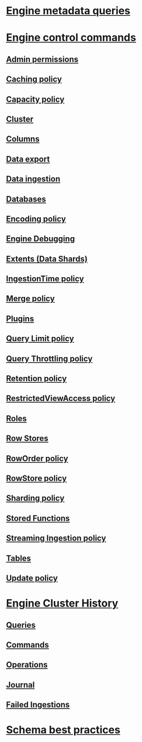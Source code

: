 # [Engine metadata queries](metadataqueries.md)
# [Engine control commands](engine.md)
## [Admin permissions](permissions.md)
## [Caching policy](cachepolicy.md)
## [Capacity policy](capacitypolicy.md)
## [Cluster](cluster.md)
## [Columns](columns.md)
## [Data export](dataexport.md)
## [Data ingestion](dataingestion.md)
## [Databases](databases.md)
## [Encoding policy](encodingpolicy.md)
## [Engine Debugging](enginedebugging.md)
## [Extents (Data Shards)](extents.md)
## [IngestionTime policy](ingestiontimepolicy.md)
## [Merge policy](mergepolicy.md)
## [Plugins](plugins.md)
## [Query Limit policy](querylimitpolicy.md)
## [Query Throttling policy](querythrottlingpolicy.md)
## [Retention policy](retentionpolicy.md)
## [RestrictedViewAccess policy](restrictedviewaccesspolicy.md)
## [Roles](roles.md)
## [Row Stores](rowstores.md)
## [RowOrder policy](roworderpolicy.md)
## [RowStore policy](rowstorepolicy.md)
## [Sharding policy](shardingpolicy.md)
## [Stored Functions](functions.md)
## [Streaming Ingestion policy](streamingingestionpolicy.md)
## [Tables](tables.md)
## [Update policy](updatepolicy.md)

# [Engine Cluster History](clusterhistory.md)
## [Queries](queries.md)
## [Commands](commands.md)
## [Operations](operations.md)
## [Journal](journal.md)
## [Failed Ingestions](ingestionfailures.md)



# [Schema best practices](https://kusdoc2.azurewebsites.net/docs/concepts/schemabestpractices.html)